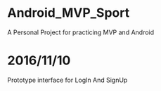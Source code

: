# Android_MVP_Sport
A Personal Project for practicing MVP and Android
<h1>2016/11/10</h1>
Prototype interface for LogIn And SignUp
